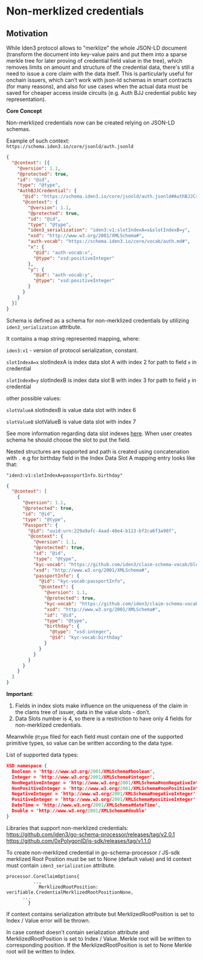 # Non-merklized credentials

## Motivation

While Iden3 protocol allows to "merklize" the whole JSON-LD document (transform the document into key-value pairs and put them into a sparse merkle tree for later proving of credential field value in the tree), which removes limits on amount and structure of the credential data, there's still a need to issue a core claim with the data itself. This is particularly useful for onchain issuers, which can’t work with json-ld schemas in smart contracts (for many reasons), and also for use cases when the actual data must be saved for cheaper access inside circuits (e.g. Auth BJJ credential public key representation).

**Core Concept**

Non-merklized credentials now can be created relying on JSON-LD schemas.

Example of such context: `https://schema.iden3.io/core/jsonld/auth.jsonld`

```json
{
  "@context": [{
    "@version": 1.1,
    "@protected": true,
    "id": "@id",
    "type": "@type",
    "AuthBJJCredential": {
      "@id": "https://schema.iden3.io/core/jsonld/auth.jsonld#AuthBJJCredential",
      "@context": {
        "@version": 1.1,
        "@protected": true,
        "id": "@id",
        "type": "@type",
        "iden3_serialization": "iden3:v1:slotIndexA=x&slotIndexB=y",
        "xsd": "http://www.w3.org/2001/XMLSchema#",
        "auth-vocab": "https://schema.iden3.io/core/vocab/auth.md#",
        "x": {
          "@id": "auth-vocab:x",
          "@type": "xsd:positiveInteger"
        },
        "y": {
          "@id": "auth-vocab:y",
          "@type": "xsd:positiveInteger"
        }
      }
    }
  }]
}
```

Schema is defined as a schema for non-merklized credentials by utilizing `iden3_serialization` attribute.

It contains a map string represented mapping, where:

`iden3:v1` - version of protocol serialization, constant.

`slotIndexA=x`  slotIndexA is index data slot  A with index 2 for path to field  `x` in credential

`slotIndexB=y`  slotIndexB is index data slot B  with index 3 for path to field `y` in credential

other possible values:

`slotValueA`  slotIndexB is value data slot  with index 6

`slotValueB`  slotValueB is value data slot  with index 7

See more information regarding data slot indexes [here](https://www.notion.so/Identity-Core-77fe2f04c8ad4e0296e2b90400d7ae3a?pvs=21). When user creates schema he should choose the slot to put the field.

Nested structures are supported and path is created using concatenation with `.` e.g for birthday field in the Index Data Slot A mapping entry looks like that:

`"iden3:v1:slotIndexA=passportInfo.birthday"`

```json
{
  "@context": [
    {
      "@version": 1.1,
      "@protected": true,
      "id": "@id",
      "type": "@type",
      "Passport": {
        "@id": "uuid:urn:229a9afc-4aad-48e4-b113-bf2ca6f3a98f",
        "@context": {
          "@version": 1.1,
          "@protected": true,
          "id": "@id",
          "type": "@type",
          "kyc-vocab": "https://github.com/iden3/claim-schema-vocab/blob/main/credentials/kyc.md#",
          "xsd": "http://www.w3.org/2001/XMLSchema#",
          "passportInfo": {
            "@id": "kyc-vocab:passportInfo",
            "@context": {
              "@version": 1.1,
              "@protected": true,
              "kyc-vocab": "https://github.com/iden3/claim-schema-vocab/blob/main/credentials/kyc.md#",
              "xsd": "http://www.w3.org/2001/XMLSchema#",
              "id": "@id",
              "type": "@type",
              "birthday": {
                "@type": "xsd:integer",
                "@id": "kyc-vocab:birthday"
              }
            }
          }
        }
      }
    }
  ]
}
```

**Important**:

1. Fields in index slots make influence on the uniqueness of the claim in the clams tree of issuer, data in the value slots - don’t.
2. Data Slots number is 4, so there is a restriction to have only 4 fields for non-merklized credentials.

Meanwhile `@type` filed for each field must contain one of the supported primitive types, so value can be written according to the data type.

List of supported data types:

```json
XSD namespace {
  Boolean = 'http://www.w3.org/2001/XMLSchema#boolean',
  Integer = 'http://www.w3.org/2001/XMLSchema#integer',
  NonNegativeInteger = 'http://www.w3.org/2001/XMLSchema#nonNegativeInteger',
  NonPositiveInteger = 'http://www.w3.org/2001/XMLSchema#nonPositiveInteger',
  NegativeInteger = 'http://www.w3.org/2001/XMLSchema#negativeInteger',
  PositiveInteger = 'http://www.w3.org/2001/XMLSchema#positiveInteger',
  DateTime = 'http://www.w3.org/2001/XMLSchema#dateTime',
  Double = 'http://www.w3.org/2001/XMLSchema#double'
}
```

Libraries that support non-merklized credentials:
https://github.com/iden3/go-schema-processor/releases/tag/v2.0.1
https://github.com/0xPolygonID/js-sdk/releases/tag/v1.1.0

To create non-merklized credential in go-schema-processor / JS-sdk  merklized Root Position must be set to None (default value) and ld context must contain `iden3_serialization` attribute.

```golang
processor.CoreClaimOptions{
		  ..,
			MerklizedRootPosition: verifiable.CredentialMerklizedRootPositionNone,
      ...
		}
```

If context contains serialization attribute but MerklizedRootPosition is set to Index / Value error will be thrown.

In case context doesn’t contain serialization attribute and MerklizedRootPosition is set to Index / Value. Merkle root will be written to corresponding position. If the MerklizedRootPosition is set to None Merkle root will be written to Index.

